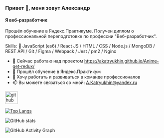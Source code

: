 ### Привет 👋, меня зовут Александр

#### Я веб-разработчик

Прошёл обучение в Яндекс.Практикуме. Получен диплом о профессиональной переподготовке по профессии "Веб-разработчик".

Skills: :rocket: JavaScript (es6) / React JS / HTML / CSS / Node.js / MongoDB / REST API / Git / Figma / Webpack / Jest / pm2 / Nginx

- 🔭 Сейчас работаю над проектом https://akatryukhin.github.io/Anime-get-redux/
- 🌱 Прошёл обучение в Яндекс.Практикум
- 👯 Хочу работать и развиваться в команде профессионалов
- 📫 Вы можете связаться со мной: A.Katryukhin@yandex.ru

[<img src='https://cdn.jsdelivr.net/npm/simple-icons@3.0.1/icons/github.svg' alt='github' height='40'>](https://github.com/AKatryukhin)

[![Top Langs](https://github-readme-stats.vercel.app/api/top-langs/?username=AKatryukhin)](https://github.com/anuraghazra/github-readme-stats)

![GitHub stats](https://github-readme-stats.vercel.app/api?username=AKatryukhin&show_icons=true)

![GitHub Activity Graph](https://activity-graph.herokuapp.com/graph?username=AKatryukhin)

